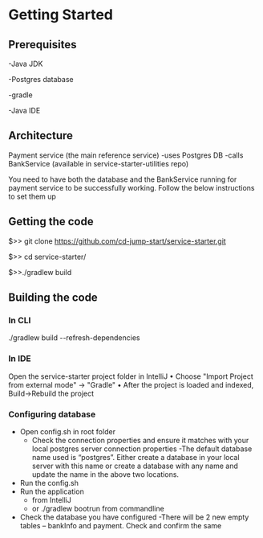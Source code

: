 # Getting Started
## Prerequisites
-Java JDK

-Postgres database

-gradle

-Java IDE

## Architecture
Payment service (the main reference service)
-uses Postgres DB
-calls BankService (available in service-starter-utilities repo)
 
You need to have both the database and the BankService running for payment service to be successfully working. 
Follow the below instructions to set them up

## Getting the code
$>> git clone https://github.com/cd-jump-start/service-starter.git

$>> cd service-starter/

$>>./gradlew build

## Building the code
### In CLI
./gradlew build --refresh-dependencies

### In IDE
Open the service-starter project folder in IntelliJ
•	Choose "Import Project from external mode" -> "Gradle"
•	After the project is loaded and indexed, Build->Rebuild the project

### Configuring database
- Open config.sh in root folder
  - Check the connection properties and ensure it matches with your local postgres server connection properties
  -The default database name used is “postgres”. Either create a database in your local server with this name or create a database with any name and update the name in the above two locations.
- Run the config.sh
- Run the application 
  - from IntelliJ 
  - or ./gradlew bootrun from commandline
- Check the database you have configured
  -There will be 2 new empty tables – bankInfo and payment. Check and confirm the same

